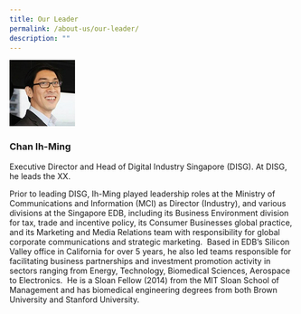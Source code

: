 ```yaml
---
title: Our Leader
permalink: /about-us/our-leader/
description: ""
---
```

![](/images/iming2.png)
### **Chan Ih-Ming**
Executive Director and Head of Digital Industry Singapore (DISG). At DISG, he leads the XX.

Prior to leading DISG, Ih-Ming played leadership roles at the Ministry of Communications and Information (MCI) as Director (Industry), and various divisions at the Singapore EDB, including its Business Environment division for tax, trade and incentive policy, its Consumer Businesses global practice, and its Marketing and Media Relations team with responsibility for global corporate communications and strategic marketing.  Based in EDB’s Silicon Valley office in California for over 5 years, he also led teams responsible for facilitating business partnerships and investment promotion activity in sectors ranging from Energy, Technology, Biomedical Sciences, Aerospace to Electronics.  He is a Sloan Fellow (2014) from the MIT Sloan School of Management and has biomedical engineering degrees from both Brown University and Stanford University.